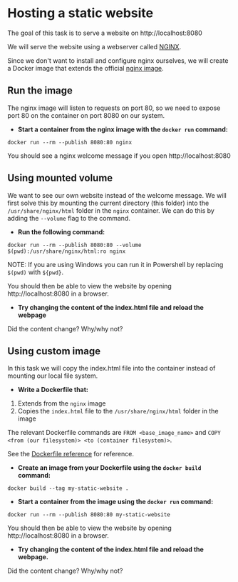 # Hosting a static website

The goal of this task is to serve a website on http://localhost:8080

We will serve the website using a webserver called [NGINX](https://www.nginx.com/products/nginx/).

Since we don't want to install and configure nginx ourselves, we will create a Docker image that extends the official [nginx image](https://hub.docker.com/_/nginx).

## Run the image

The nginx image will listen to requests on port 80, so we need to expose port 80 on the container on port 8080 on our system.

- **Start a container from the nginx image with the `docker run` command:**
```
docker run --rm --publish 8080:80 nginx
```

You should see a nginx welcome message if you open http://localhost:8080

## Using mounted volume
We want to see our own website instead of the welcome message. We will first solve this by mounting the current directory (this folder) into the `/usr/share/nginx/html` folder in the `nginx` container. We can do this by adding the `--volume` flag to the command.

- **Run the following command:**
```
docker run --rm --publish 8080:80 --volume $(pwd):/usr/share/nginx/html:ro nginx
```

NOTE: If you are using Windows you can run it in Powershell by replacing `$(pwd)` with `${pwd}`.

You should then be able to view the website by opening http://localhost:8080 in a browser.

- **Try changing the content of the index.html file and reload the webpage**

Did the content change? Why/why not?

## Using custom image
In this task we will copy the index.html file into the container instead of mounting our local file system.

- **Write a Dockerfile that:**
1) Extends from the `nginx` image
2) Copies the `index.html` file to the `/usr/share/nginx/html` folder in the image

The relevant Dockerfile commands are `FROM <base_image_name>` and `COPY <from (our filesystem)> <to (container filesystem)>`.

See the [Dockerfile reference](https://docs.docker.com/engine/reference/builder/) for reference.


- **Create an image from your Dockerfile using the `docker build` command:**
```
docker build --tag my-static-website .
```

- **Start a container from the image using the `docker run` command:**
```
docker run --rm --publish 8080:80 my-static-website
```

You should then be able to view the website by opening http://localhost:8080 in a browser.

- **Try changing the content of the index.html file and reload the webpage.**

Did the content change? Why/why not?
